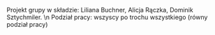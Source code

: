 Projekt grupy w składzie: Liliana Buchner, Alicja Rączka, Dominik Sztychmiler.
\n Podział pracy: wszyscy po trochu wszystkiego (równy podział pracy)
